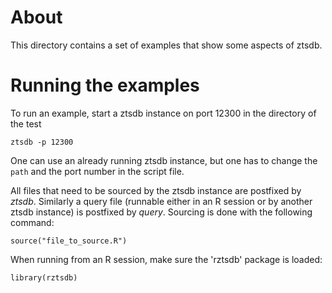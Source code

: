 # About 

This directory contains a set of examples that show some aspects of
ztsdb. 

# Running the examples

To run an example, start a ztsdb instance on port 12300 in the
directory of the test

    ztsdb -p 12300

One can use an already running ztsdb instance, but one has to change
the `path` and the port number in the script file.

All files that need to be sourced by the ztsdb instance are postfixed
by _ztsdb_. Similarly a query file (runnable either in an R session or
by another ztsdb instance) is postfixed by _query_. Sourcing is done
with the following command:

    source("file_to_source.R")

When running from an R session, make sure the 'rztsdb' package is
loaded:

    library(rztsdb)

